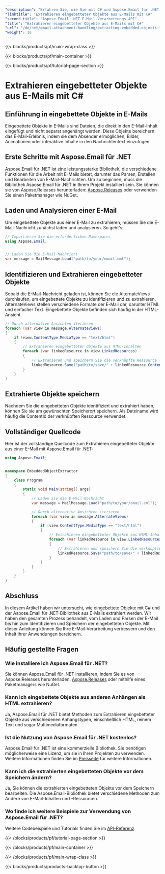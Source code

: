 ```yaml
---
"description": "Erfahren Sie, wie Sie mit C# und Aspose.Email für .NET eingebettete Objekte aus E-Mails extrahieren. Schritt-für-Schritt-Anleitung mit Codebeispielen."
"linktitle": "Extrahieren eingebetteter Objekte aus E-Mails mit C#"
"second_title": "Aspose.Email .NET E-Mail-Verarbeitungs-API"
"title": "Extrahieren eingebetteter Objekte aus E-Mails mit C#"
"url": "/de/net/email-attachment-handling/extracting-embedded-objects-from-email-with-csharp/"
"weight": 16
---
```


{{< blocks/products/pf/main-wrap-class >}}

{{< blocks/products/pf/main-container >}}

{{< blocks/products/pf/tutorial-page-section >}}

# Extrahieren eingebetteter Objekte aus E-Mails mit C#


## Einführung in eingebettete Objekte in E-Mails

Eingebettete Objekte in E-Mails sind Dateien, die direkt in den E-Mail-Inhalt eingefügt und nicht separat angehängt werden. Diese Objekte bereichern das E-Mail-Erlebnis, indem sie dem Absender ermöglichen, Bilder, Animationen oder interaktive Inhalte in den Nachrichtentext einzufügen.

## Erste Schritte mit Aspose.Email für .NET

Aspose.Email für .NET ist eine leistungsstarke Bibliothek, die verschiedene Funktionen für die Arbeit mit E-Mails bietet, darunter das Parsen, Erstellen und Bearbeiten von E-Mail-Nachrichten. Um zu beginnen, muss die Bibliothek Aspose.Email für .NET in Ihrem Projekt installiert sein. Sie können sie von Aspose.Releases herunterladen: [Aspose.Releases](https://releases.aspose.com/email/net/) oder verwenden Sie einen Paketmanager wie NuGet.

## Laden und Analysieren einer E-Mail

Um eingebettete Objekte aus einer E-Mail zu extrahieren, müssen Sie die E-Mail-Nachricht zunächst laden und analysieren. So geht's:

```csharp
// Importieren Sie die erforderlichen Namespaces
using Aspose.Email;


// Laden Sie die E-Mail-Nachricht
var message = MailMessage.Load("path/to/your/email.eml");
```

## Identifizieren und Extrahieren eingebetteter Objekte

Sobald die E-Mail-Nachricht geladen ist, können Sie die AlternateViews durchlaufen, um eingebettete Objekte zu identifizieren und zu extrahieren. AlternateViews stellen verschiedene Formate der E-Mail dar, darunter HTML und einfacher Text. Eingebettete Objekte befinden sich häufig in der HTML-Ansicht.

```csharp
// Durch alternative Ansichten iterieren
foreach (var view in message.AlternateViews)
{
    if (view.ContentType.MediaType == "text/html")
    {
        // Extrahieren eingebetteter Objekte aus HTML-Inhalten
        foreach (var linkedResource in view.LinkedResources)
        {
            // Extrahieren und speichern Sie die verknüpfte Ressource (eingebettetes Objekt).
            linkedResource.Save("path/to/save/" + linkedResource.ContentId);
        }
    }
}
```

## Extrahierte Objekte speichern

Nachdem Sie die eingebetteten Objekte identifiziert und extrahiert haben, können Sie sie am gewünschten Speicherort speichern. Als Dateiname wird häufig die ContentId der verknüpften Ressource verwendet.

## Vollständiger Quellcode

Hier ist der vollständige Quellcode zum Extrahieren eingebetteter Objekte aus einer E-Mail mit Aspose.Email für .NET:

```csharp
using Aspose.Email;


namespace EmbeddedObjectExtractor
{
    class Program
    {
        static void Main(string[] args)
        {
            // Laden Sie die E-Mail-Nachricht
            var message = MailMessage.Load("path/to/your/email.eml");

            // Durch alternative Ansichten iterieren
            foreach (var view in message.AlternateViews)
            {
                if (view.ContentType.MediaType == "text/html")
                {
                    // Extrahieren eingebetteter Objekte aus HTML-Inhalten
                    foreach (var linkedResource in view.LinkedResources)
                    {
                        // Extrahieren und speichern Sie die verknüpfte Ressource (eingebettetes Objekt).
                        linkedResource.Save("path/to/save/" + linkedResource.ContentId);
                    }
                }
            }
        }
    }
}
```

## Abschluss

In diesem Artikel haben wir untersucht, wie eingebettete Objekte mit C# und der Aspose.Email für .NET-Bibliothek aus E-Mails extrahiert werden. Wir haben den gesamten Prozess behandelt, vom Laden und Parsen der E-Mail bis hin zum Identifizieren und Speichern der eingebetteten Objekte. Mit dieser Anleitung können Sie Ihre E-Mail-Verarbeitung verbessern und den Inhalt Ihrer Anwendungen bereichern.

## Häufig gestellte Fragen

### Wie installiere ich Aspose.Email für .NET?

Sie können Aspose.Email für .NET installieren, indem Sie es von Aspose.Releases herunterladen: [Aspose.Releases](https://releases.aspose.com/email/net/) oder mithilfe eines Paketmanagers wie NuGet. 

### Kann ich eingebettete Objekte aus anderen Anhängen als HTML extrahieren?

Ja, Aspose.Email für .NET bietet Methoden zum Extrahieren eingebetteter Objekte aus verschiedenen Anhangstypen, einschließlich HTML, reinem Text und sogar Multimediaformaten.

### Ist die Nutzung von Aspose.Email für .NET kostenlos?

Aspose.Email für .NET ist eine kommerzielle Bibliothek. Sie benötigen möglicherweise eine Lizenz, um sie in Ihren Projekten zu verwenden. Weitere Informationen finden Sie im [Preisseite](https://purchase.aspose.com/pricing/email/net) für weitere Informationen.

### Kann ich die extrahierten eingebetteten Objekte vor dem Speichern ändern?

Ja, Sie können die extrahierten eingebetteten Objekte vor dem Speichern bearbeiten. Die Aspose.Email-Bibliothek bietet verschiedene Methoden zum Ändern von E-Mail-Inhalten und -Ressourcen.

### Wo finde ich weitere Beispiele zur Verwendung von Aspose.Email für .NET?

Weitere Codebeispiele und Tutorials finden Sie im [API-Referenz](https://reference.aspose.com/email/net/). 

{{< /blocks/products/pf/tutorial-page-section >}}

{{< /blocks/products/pf/main-container >}}

{{< /blocks/products/pf/main-wrap-class >}}

{{< blocks/products/products-backtop-button >}}